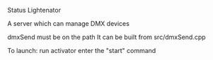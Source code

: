 Status Lightenator

A server which can manage DMX devices

dmxSend must be on the path
It can be built from src/dmxSend.cpp

To launch:
	run activator
	enter the "start" command
